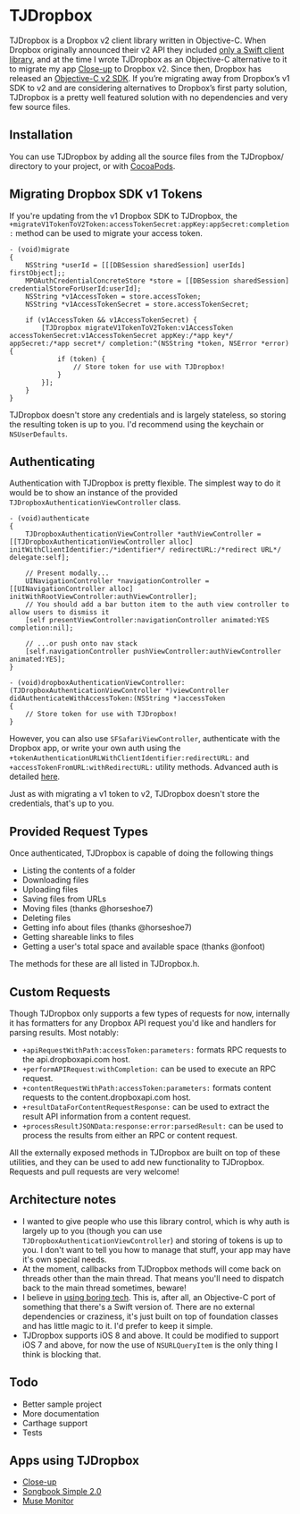 # TJDropbox

TJDropbox is a Dropbox v2 client library written in Objective-C. When Dropbox originally announced their v2 API they included [only a Swift client library]((https://www.dropboxforum.com/hc/en-us/community/posts/204715229-To-use-API-v2-in-iOS-platform-we-need-an-objective-C-version)), and at the time I wrote TJDropbox as an Objective-C alternative to it to migrate my app [Close-up](https://itunes.apple.com/app/id515789135) to Dropbox v2. Since then, Dropbox has released an [Objective-C v2 SDK](https://github.com/dropbox/dropbox-sdk-obj-c). If you’re migrating away from Dropbox’s v1 SDK to v2 and are considering alternatives to Dropbox’s first party solution, TJDropbox is a pretty well featured solution with no dependencies and very few source files.

## Installation

You can use TJDropbox by adding all the source files from the TJDropbox/ directory to your project, or with [CocoaPods](https://cocoapods.org).

## Migrating Dropbox SDK v1 Tokens

If you're updating from the v1 Dropbox SDK to TJDropbox, the `+migrateV1TokenToV2Token:accessTokenSecret:appKey:appSecret:completion:` method can be used to migrate your access token.

```objc
- (void)migrate
{
    NSString *userId = [[[DBSession sharedSession] userIds] firstObject];;
    MPOAuthCredentialConcreteStore *store = [[DBSession sharedSession] credentialStoreForUserId:userId];
    NSString *v1AccessToken = store.accessToken;
    NSString *v1AccessTokenSecret = store.accessTokenSecret;
    
    if (v1AccessToken && v1AccessTokenSecret) {
        [TJDropbox migrateV1TokenToV2Token:v1AccessToken accessTokenSecret:v1AccessTokenSecret appKey:/*app key*/ appSecret:/*app secret*/ completion:^(NSString *token, NSError *error) {
            if (token) {
                // Store token for use with TJDropbox!
            }
        }];
    }
}
```

TJDropbox doesn't store any credentials and is largely stateless, so storing the resulting token is up to you. I'd recommend using the keychain or `NSUserDefaults`.

## <a name="auth">Authenticating</a>

Authentication with TJDropbox is pretty flexible. The simplest way to do it would be to show an instance of the provided `TJDropboxAuthenticationViewController` class.

```objc
- (void)authenticate
{
	TJDropboxAuthenticationViewController *authViewController = [[TJDropboxAuthenticationViewController alloc] initWithClientIdentifier:/*identifier*/ redirectURL:/*redirect URL*/ delegate:self];
	
	// Present modally...
	UINavigationController *navigationController = [[UINavigationController alloc] initWithRootViewController:authViewController];
	// You should add a bar button item to the auth view controller to allow users to dismiss it
	[self presentViewController:navigationController animated:YES completion:nil];
	
	// ...or push onto nav stack
	[self.navigationController pushViewController:authViewController animated:YES];
}

- (void)dropboxAuthenticationViewController:(TJDropboxAuthenticationViewController *)viewController didAuthenticateWithAccessToken:(NSString *)accessToken
{
	// Store token for use with TJDropbox!
}
```

However, you can also use `SFSafariViewController`, authenticate with the Dropbox app, or write your own auth using the `+tokenAuthenticationURLWithClientIdentifier:redirectURL:` and `+accessTokenFromURL:withRedirectURL:` utility methods. Advanced auth is detailed [here](Docs/advanced-auth.md).

Just as with migrating a v1 token to v2, TJDropbox doesn't store the credentials, that's up to you.

## Provided Request Types

Once authenticated, TJDropbox is capable of doing the following things

- Listing the contents of a folder
- Downloading files
- Uploading files
- Saving files from URLs
- Moving files (thanks @horseshoe7)
- Deleting files
- Getting info about files (thanks @horseshoe7)
- Getting shareable links to files
- Getting a user's total space and available space (thanks @onfoot)

The methods for these are all listed in TJDropbox.h.

## Custom Requests

Though TJDropbox only supports a few types of requests for now, internally it has formatters for any Dropbox API request you'd like and handlers for parsing results. Most notably:

- `+apiRequestWithPath:accessToken:parameters:` formats RPC requests to the api.dropboxapi.com host.
- `+performAPIRequest:withCompletion:` can be used to execute an RPC request.
- `+contentRequestWithPath:accessToken:parameters:` formats content requests to the content.dropboxapi.com host.
- `+resultDataForContentRequestResponse:` can be used to extract the result API information from a content request.
- `+processResultJSONData:response:error:parsedResult:` can be used to process the results from either an RPC or content request.

All the externally exposed methods in TJDropbox are built on top of these utilities, and they can be used to add new functionality to TJDropbox. Requests and pull requests are very welcome!

## Architecture notes

- I wanted to give people who use this library control, which is why auth is largely up to you (though you can use `TJDropboxAuthenticationViewController`) and storing of tokens is up to you. I don't want to tell you how to manage that stuff, your app may have it's own special needs.
- At the moment, callbacks from TJDropbox methods will come back on threads other than the main thread. That means you'll need to dispatch back to the main thread sometimes, beware!
- I believe in [using boring tech](http://mcfunley.com/choose-boring-technology). This is, after all, an Objective-C port of something that there's a Swift version of. There are no external dependencies or craziness, it's just built on top of foundation classes and has little magic to it. I'd prefer to keep it simple.
- TJDropbox supports iOS 8 and above. It could be modified to support iOS 7 and above, for now the use of `NSURLQueryItem` is the only thing I think is blocking that.

## Todo

- Better sample project
- More documentation
- Carthage support
- Tests

## Apps using TJDropbox

- [Close-up](https://itunes.apple.com/app/id515789135)
- [Songbook Simple 2.0](http://itunes.apple.com/app/id728359573)
- [Muse Monitor](https://itunes.apple.com/app/id988527143)
